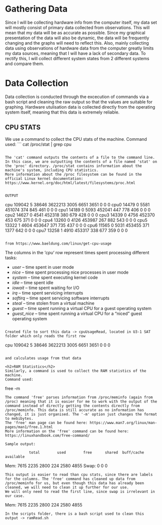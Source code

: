 # Gathering Data

Since I will be collecting hardware info from the computer itself, my data set will mostly consist of primary data collected from observations. This will mean that my data will be as accurate as possible. Since my graphical presentation of the data will also be dynamic, the data will be frequently changing and the graphs will need to reflect this. Also, mainly collecting data using observations of hardware data from the computer greatly limits my data sources, meaning that I will have a lack of secondary data. To rectify this, I will collect different system states from 2 different systems and compare them.

<h1>Data Collection</h1>
Data collection is conducted through the excecution of commands via a bash script and cleaning the raw output so that the values are suitable for graphing. Hardware utulisation data is collected directly from the operating system itself, meaning that this data is extremely reliable.

<h2>CPU STATS</h2>
We use a command to collect the CPU stats of the machine.
Command used:
```
cat /proc/stat | grep cpu

```

The 'cat' command outputs the contents of a file to the command line. In this case, we are outputting the contents of a file named 'stat' on the 'proc' directory. /proc/stat contains information about the machine's system, including CPU statistics.
More information about the /proc filesystem can be found in the official Linux kernel documentation: https://www.kernel.org/doc/html/latest/filesystems/proc.html


OUTPUT
```
cpu  109042 5 38646 3622213 3005 6651 3651 0 0 0
cpu0 14479 0 5581 451074 374 845 461 0 0 0
cpu1 14189 0 5093 452041 447 778 406 0 0 0
cpu2 14627 0 4541 452318 380 679 428 0 0 0
cpu3 14339 0 4756 452370 453 675 371 0 0 0
cpu4 13260 0 4126 453987 267 882 543 0 0 0
cpu5 13322 1 4604 453647 371 735 437 0 0 0
cpu6 11565 0 5031 453455 371 1377 642 0 0 0
cpu7 13258 1 4910 453317 338 677 359 0 0 0
```

from https://www.baeldung.com/linux/get-cpu-usage
```
The columns in the ‘_cpu_‘ row represent times spent processing different tasks:

-   _user_ – time spent in user mode
-   _nice_ – time spent processing nice processes in user mode
-   _system_ – time spent executing kernel code
-   _idle_ – time spent idle
-   _iowait_ – time spent waiting for I/O
-   _irq_ – time spent servicing interrupts
-   _softirq_ – time spent servicing software interrupts
-   _steal_ – time stolen from a virtual machine
-   _guest_ – time spent running a virtual CPU for a guest operating system
-   _guest_nice_ – time spent running a virtual CPU for a “niced” guest operating system
```

Created file to sort this data -> cpuUsageRead, located in U3-1 SAT folder which only reads the first row

```
cpu  109042 5 38646 3622213 3005 6651 3651 0 0 0
```

and calculates usage from that data

<h2>RAM Statistics</h2>
Similarly, a command is used to collect the RAM statistics of the machine.
Command used:
```
free -m
```
The command 'free' parses information from /proc/meminfo (again from /proc) meaning that it is easier for me to work with the output of the command instead of directly getting the contents directly from /proc/meminfo. This data is still accurate as no information has changed, it is just organised. The '-m' option just changes the format to mebibytes.
The 'free' man page can be found here: https://www.man7.org/linux/man-pages/man1/free.1.html
More information on the 'free' command can be found here: https://linuxhandbook.com/free-command/

Sample output:
```
               total        used        free      shared  buff/cache   available
Mem:            7615        2235        2800         224        2580        4855
Swap:              0           0           0
```
This output is easier to read than cpu stats, since there are labels for the columns. The 'free' command has cleaned up data from /proc/meminfo for us, but even though this data has already been cleaned, we will need to clean it up further for our use.
We will only need to read the first line, since swap is irrelevant in our case.
```
Mem:            7615        2235        2800         224        2580        4855
```
In the scripts folder, there is a bash script used to clean this output -> ramRead.sh
